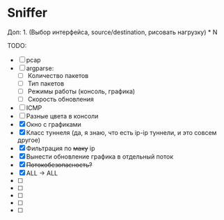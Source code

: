# Sniffer
    
Доп:
    1. (Выбор интерфейса, source/destination, рисовать нагрузку) * N
    
    
    
    

TODO:
- [ ] pcap
- [ ] argparse:
    - [ ] Количество пакетов
    - [ ] Тип пакетов
    - [ ] Режимы работы (консоль, графика)
    - [ ] Скорость обновления
- [ ] ICMP
- [ ] Разные цвета в консоли
- [x] Окно с графиками    
- [x] Класс туннеля (да, я знаю, что есть ip-ip туннели, и это совсем другое)    
- [x] Фильтрация по ~~маку~~ ip   
- [x] Вынести обновление графика в отдельный поток   
- [x] ~~Потокобезопасность?~~
- [x] ALL -> ALL   
- [ ]    
- [ ]    
- [ ]    
- [ ]    
- [ ]    